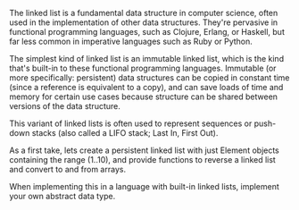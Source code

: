 The linked list is a fundamental data structure in computer science,
often used in the implementation of other data structures. They're
pervasive in functional programming languages, such as Clojure, Erlang,
or Haskell, but far less common in imperative languages such as Ruby or
Python.

The simplest kind of linked list is an immutable linked list, which is
the kind that's built-in to these functional programming languages.
Immutable (or more specifically: persistent) data structures can be
copied in constant time (since a reference is equivalent to a copy), and
can save loads of time and memory for certain use cases because
structure can be shared between versions of the data structure.

This variant of linked lists is often used to represent sequences or
push-down stacks (also called a LIFO stack; Last In, First Out).

As a first take, lets create a persistent linked list with just Element
objects containing the range (1..10), and provide functions to reverse a
linked list and convert to and from arrays.

When implementing this in a language with built-in linked lists,
implement your own abstract data type.
